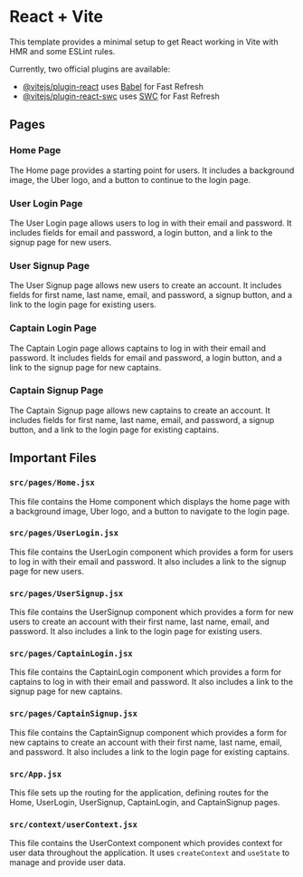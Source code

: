 # React + Vite

This template provides a minimal setup to get React working in Vite with HMR and some ESLint rules.

Currently, two official plugins are available:

- [@vitejs/plugin-react](https://github.com/vitejs/vite-plugin-react/blob/main/packages/plugin-react/README.md) uses [Babel](https://babeljs.io/) for Fast Refresh
- [@vitejs/plugin-react-swc](https://github.com/vitejs/vite-plugin-react-swc) uses [SWC](https://swc.rs/) for Fast Refresh

## Pages

### Home Page

The Home page provides a starting point for users. It includes a background image, the Uber logo, and a button to continue to the login page.

### User Login Page

The User Login page allows users to log in with their email and password. It includes fields for email and password, a login button, and a link to the signup page for new users.

### User Signup Page

The User Signup page allows new users to create an account. It includes fields for first name, last name, email, and password, a signup button, and a link to the login page for existing users.

### Captain Login Page

The Captain Login page allows captains to log in with their email and password. It includes fields for email and password, a login button, and a link to the signup page for new captains.

### Captain Signup Page

The Captain Signup page allows new captains to create an account. It includes fields for first name, last name, email, and password, a signup button, and a link to the login page for existing captains.

## Important Files

### `src/pages/Home.jsx`

This file contains the Home component which displays the home page with a background image, Uber logo, and a button to navigate to the login page.

### `src/pages/UserLogin.jsx`

This file contains the UserLogin component which provides a form for users to log in with their email and password. It also includes a link to the signup page for new users.

### `src/pages/UserSignup.jsx`

This file contains the UserSignup component which provides a form for new users to create an account with their first name, last name, email, and password. It also includes a link to the login page for existing users.

### `src/pages/CaptainLogin.jsx`

This file contains the CaptainLogin component which provides a form for captains to log in with their email and password. It also includes a link to the signup page for new captains.

### `src/pages/CaptainSignup.jsx`

This file contains the CaptainSignup component which provides a form for new captains to create an account with their first name, last name, email, and password. It also includes a link to the login page for existing captains.

### `src/App.jsx`

This file sets up the routing for the application, defining routes for the Home, UserLogin, UserSignup, CaptainLogin, and CaptainSignup pages.

### `src/context/userContext.jsx`

This file contains the UserContext component which provides context for user data throughout the application. It uses `createContext` and `useState` to manage and provide user data.
